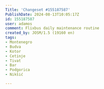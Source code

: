 ```yaml
---
Title: 'Changeset #155187587'
PublishDate: 2024-08-13T10:05:17Z
id: 155187587
user: adamos
comment: Flixbus daily maintenance routine
created_by: JOSM/1.5 (19160 en)
tags:
- Montenegro
- Budva
- Kotor
- Cetinje
- Tivat
- Bar
- Podgorica
- Nikšić

---
```

